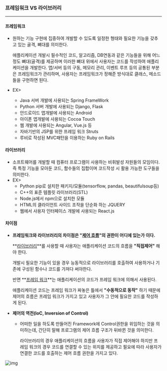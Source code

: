### 프레임워크 VS 라이브러리

<hr>

#### 프레임워크

- 원하는 기능 구현에 집중하여 개발할 수 있도록 일정한 형태와 필요한 기능을 갖추고 있는 골격, 뼈대를 의미한다.

  애플리케이션 개발시 필수적인 코드, 알고리즘, DB연동과 같은 기능들을 위해 어느 정도 뼈대(골격)를 제공하며 이러한 뼈대 위에서 사용자는 코드를 작성하여 애플리케이션을 개발한다. 앱/서버 등의 구동, 메모리 관리, 이벤트 루프 등의 공통된 부분은 프레임워크가 관리하며, 사용자는 프레임워크가 정해준 방식대로 클래스, 메소드들을 구현하면 된다.

- EX>

  - Java 서버 개발에 사용되는 Spring FrameWork
  - Python 서버 개발에 사용되는 Django, Flask
  - 안드로이드 앱개발에 사용되는 Android
  - 아이폰 앱개발에 사용되는 Cocoa Touch
  - 웹 개발에 사용되는 Angular, Vue.js 등
  - 자바기반의 JSP를 위한 프레임 워크 Struts
  - 루비로 작성된 MVC패턴을 이용하는 Ruby on Rails

#### 라이브러리

- 소프트웨어를 개발할 때 컴퓨터 프로그램이 사용하는 비휘발성 자원들의 모임이다. 즉 특정 기능을 모아둔 코드, 함수들의 집합이며 코드작성 시 활용 가능한 도구들을 의미한다.
- EX>
  - Python pip로 설치한 패키지/모듈(tensorflow, pandas, beautifulsoup등)
  - C++의 표준 템플릿 라이브러리(STL)
  - Node.js에서 npm으로 설치한 모듈
  - HTML의 클라이언트 사이드 조작을 단순화 하는 JQUERY
  - 웹에서 사용자 인터페이스 개발에 사용되는 React.js

#### 차이점

- **프레임워크와 라이브러리의 차이점은 "<u>제어 흐름</u>"의 권한이 어디에 있는가 이다.**

  **<u>라이브러리</u>**를 사용할 때 사용자는 애플리케이션 코드의 흐름을 **"직접제어"** 해야 한다.

  개발시 필요한 기능이 있을 경우 능동적으로 라이브러리를 호출하여 사용하거나 기존에 구성된 함수나 코드를 가져다 써야한다.

  반면 **<u>프레임 워크</u>**는 애플리케이션의 코드가 프레임 워크에 의해서 사용된다.

  애플리케이션 코드는 프레임 워크가 짜놓은 틀에서 **"수동적으로 동작"** 하기 때문에 제어의 흐름은 프레임 워크가 가지고 있고 사용자가 그 안에 필요한 코드를 작성하게 된다.

- **제어의 역전(IoC, Inversion of Control)**

  - 어떠한 일을 하도록 만들어진 Framework에 Control권한을 위임하는 것을 의미하는데, 간단히 말해 프로그램의 제어 흐름 구조가 뒤바뀐 것을 의미한다.

    라이브러리의 경우 애플리케이션의 흐름을 사용자가 직접 제어해야 하지만 프레임 워크의 경우 코드를 연결할 수 있는 위치를 제공하고 필요에 따라 사용자가 연결한 코드를 호출하는 제어 흐름 권한을 가지고 있다.

![img](https://blog.kakaocdn.net/dn/blL9Lq/btrlfeLuCLe/kaPoRIBK6tqX5xtHVgbdF1/img.png)